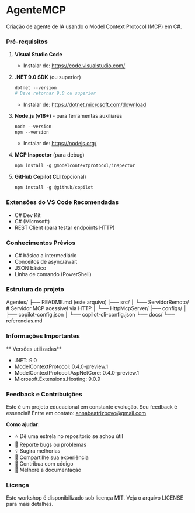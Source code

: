 # AgenteMCP
Criação de agente de IA usando o Model Context Protocol (MCP) em C#.


### Pré-requisitos

1. **Visual Studio Code**
   - Instalar de: <https://code.visualstudio.com/>

2. **.NET 9.0 SDK** (ou superior)

   ```powershell
   dotnet --version
   # Deve retornar 9.0 ou superior
   ```

   - Instalar de: <https://dotnet.microsoft.com/download>

3. **Node.js (v18+)** - para ferramentas auxiliares

   ```powershell
   node --version
   npm --version
   ```

   - Instalar de: <https://nodejs.org/>

4. **MCP Inspector** (para debug)

   ```powershell
   npm install -g @modelcontextprotocol/inspector
   ```

5. **GitHub Copilot CLI** (opcional)

   ```powershell
   npm install -g @github/copilot
   ```

### Extensões do VS Code Recomendadas

- C# Dev Kit
- C# (Microsoft)
- REST Client (para testar endpoints HTTP)

### Conhecimentos Prévios

- C# básico a intermediário
- Conceitos de async/await
- JSON básico
- Linha de comando (PowerShell)

### Estrutura do projeto

Agentes/
├── README.md (este arquivo)
├── src/
│   └── ServidorRemoto/        # Servidor MCP acessível via HTTP
│       └── HttpMcpServer/
├── configs/
│   ├── copilot-config.json
│   └── copilot-cli-config.json
└── docs/
    └── referencias.md

### Informações Importantes

** Versões utilizadas**
- .NET: 9.0
- ModelContextProtocol: 0.4.0-preview.1
- ModelContextProtocol.AspNetCore: 0.4.0-preview.1
- Microsoft.Extensions.Hosting: 9.0.9

### Feedback e Contribuições

Este é um projeto educacional em constante evolução. Seu feedback é essencial!
Entre em contato: annabeatrizbovo@gmail.com

**Como ajudar:**

- ⭐ Dê uma estrela no repositório se achou útil
- 🐛 Reporte bugs ou problemas
- 💡 Sugira melhorias
- 📝 Compartilhe sua experiência
- 🔧 Contribua com código
- 📖 Melhore a documentação

### Licença

Este workshop é disponibilizado sob licença MIT. Veja o arquivo LICENSE para mais detalhes.


